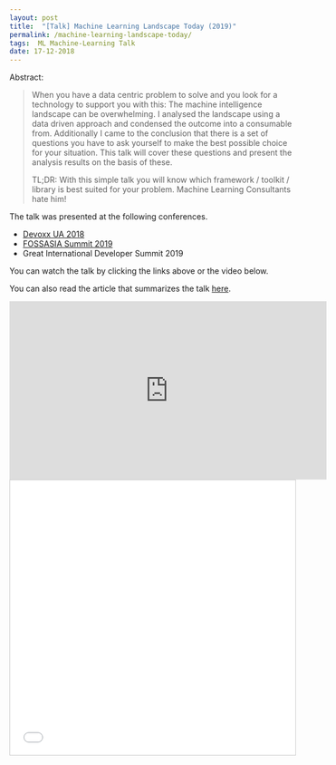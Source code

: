 ```yaml
---
layout: post
title:  "[Talk] Machine Learning Landscape Today (2019)"
permalink: /machine-learning-landscape-today/
tags:  ML Machine-Learning Talk
date: 17-12-2018
---
```


Abstract:
>When you have a data centric problem to solve and you look for a technology to support you with this: The machine intelligence landscape can be overwhelming. I analysed the landscape using a data driven approach and condensed the outcome into a consumable from. Additionally I came to the conclusion that there is a set of questions you have to ask yourself to make the best possible choice for your situation. This talk will cover these questions and present the analysis results on the basis of these.
>
>TL;DR: With this simple talk you will know which framework / toolkit / library is best suited for your problem. Machine Learning Consultants hate him!

The talk was presented at the following conferences.
- [Devoxx UA 2018](https://www.youtube.com/watch?v=yAJ3BiOvO5E)
- [FOSSASIA Summit 2019](https://www.youtube.com/watch?v=PfWgoCNx4fA)
- Great International Developer Summit 2019

You can watch the talk by clicking the links above or the video below.

You can also read the article that summarizes the talk [here](https://aiko.dev/ml-showdown-in-search-of-the-best-tool/).

<iframe width="560" height="315" src="https://www.youtube.com/embed/yAJ3BiOvO5E" frameborder="0" allow="accelerometer; autoplay; clipboard-write; encrypted-media; gyroscope; picture-in-picture" allowfullscreen></iframe>

<iframe src="//www.slideshare.net/slideshow/embed_code/key/LV19MbMra7uKpl" width="595" height="485" frameborder="0" marginwidth="0" marginheight="0" scrolling="no" style="border:1px solid #CCC; border-width:1px; margin-bottom:5px; max-width: 100%;" allowfullscreen> </iframe>

